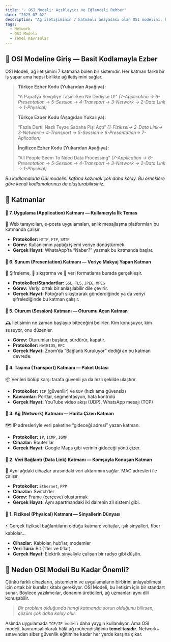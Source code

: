 ```yaml
---
title: "💡 OSI Modeli: Açıklayıcı ve Eğlenceli Rehber"
date: "2025-07-02"
description: "Ağ iletişiminin 7 katmanlı anayasası olan OSI modelini, katmanların görevlerini, ezber kodlarını ve gerçek hayat benzetmelerini bu rehberde öğrenin."
tags:
  - Network
  - OSI Modeli
  - Temel Kavramlar
---
```


## 🚀 OSI Modeline Giriş — Basit Kodlamayla Ezber

OSI Modeli, ağ iletişimini 7 katmana bölen bir sistemdir. Her katman farklı bir iş yapar ama hepsi birlikte ağ iletişimini sağlar.

> **Türkçe Ezber Kodu (Yukarıdan Aşağıya):**
>
> "A Papatya Sevgiliye Taşınırken Ne Dediyse O!"
> *(7-Application → 6-Presentation → 5-Session → 4-Transport → 3-Network → 2-Data Link → 1-Physical)*
>
> **Türkçe Ezber Kodu (Aşağıdan Yukarıya):**
>
> “Fazla Dertli Nazlı Teyze Sabaha Pişi Açtı”
> *(1-Fiziksel→ 2-Data Link→ 3-Network→ 4-Transport → 5-Session→ 6-Presantation→ 7-Aplication)*
>
> **İngilizce Ezber Kodu (Yukarıdan Aşağıya):**
>
> “All People Seem To Need Data Processing”
> *(7-Application → 6-Presentation → 5-Session → 4-Transport → 3-Network → 2-Data Link → 1-Physical)*

*Bu kodlamalarla OSI modelini kafana kazımak çok daha kolay. Bu örneklere göre kendi kodlamalarınızı da oluşturabilirsiniz.*

## 🧱 Katmanlar

#### 🔹 7. Uygulama (Application) Katmanı — Kullanıcıyla İlk Temas
💬 Web tarayıcıları, e-posta uygulamaları, anlık mesajlaşma platformları bu katmanda çalışır.
* **Protokoller:** `HTTP`, `FTP`, `SMTP`
* **Görev:** Kullanıcının yaptığı işlemi veriye dönüştürmek.
* **Gerçek Hayat:** WhatsApp’ta “Naber?” yazmak bu katmanda başlar.

#### 🔹 6. Sunum (Presentation) Katmanı — Veriye Makyaj Yapan Katman
🔐 Şifreleme, 🔄 sıkıştırma ve 🎨 veri formatlama burada gerçekleşir.
* **Protokoller/Standartlar:** `SSL`, `TLS`, `JPEG`, `MPEG`
* **Görev:** Veriyi ortak bir anlaşılabilir dile çevirir.
* **Gerçek Hayat:** Fotoğrafı sıkıştırarak gönderdiğinde ya da veriyi şifrelediğinde bu katman çalışır.

#### 🔹 5. Oturum (Session) Katmanı — Oturumu Açan Katman
🕰️ İletişimin ne zaman başlayıp biteceğini belirler. Kim konuşuyor, kim susuyor, onu düzenler.
* **Görev:** Oturumları başlatır, sürdürür, kapatır.
* **Protokoller:** `NetBIOS`, `RPC`
* **Gerçek Hayat:** Zoom’da “Bağlantı Kuruluyor” dediği an bu katman devrede.

#### 🔹 4. Taşıma (Transport) Katmanı — Paket Ustası
📦 Verileri bölüp karşı tarafa güvenli ya da hızlı şekilde ulaştırır.
* **Protokoller:** `TCP` (güvenilir) ve `UDP` (hızlı ama güvensiz)
* **Kavramlar:** Portlar, segmentasyon, hata kontrolü
* **Gerçek Hayat:** YouTube video akışı (UDP), WhatsApp mesajı (TCP)

#### 🔹 3. Ağ (Network) Katmanı — Harita Çizen Katman
🗺️ IP adresleriyle veri paketine “gideceği adresi” yazan katman.
* **Protokoller:** `IP`, `ICMP`, `IGMP`
* **Cihazlar:** Router’lar
* **Gerçek Hayat:** Google Maps gibi verinin gideceği yönü çizer.

#### 🔹 2. Veri Bağlantı (Data Link) Katmanı — Komşuyla Konuşan Katman
📡 Aynı ağdaki cihazlar arasındaki veri aktarımını sağlar. MAC adresleri ile çalışır.
* **Protokoller:** `Ethernet`, `PPP`
* **Cihazlar:** Switch’ler
* **Görev:** Frame (çerçeve) oluşturmak
* **Gerçek Hayat:** Aynı apartmandaki iki dairenin zil sistemi gibi.

#### 🔹 1. Fiziksel (Physical) Katmanı — Sinyallerin Dünyası
⚡ Gerçek fiziksel bağlantıların olduğu katman: voltajlar, ışık sinyalleri, fiber kablolar…
* **Cihazlar:** Kablolar, hub’lar, modemler
* **Veri Türü:** Bit (1’ler ve 0’lar)
* **Gerçek Hayat:** Elektrik sinyaliyle çalışan bir radyo gibi düşün.

## 🤔 Neden OSI Modeli Bu Kadar Önemli?
Çünkü farklı cihazların, sistemlerin ve uygulamaların birbirini anlayabilmesi için ortak bir kurallar kitabı gerekiyor. OSI Modeli, bu iletişim için bir standart sunar. Böylece yazılımcılar, donanım üreticileri, ağ uzmanları aynı dili konuşabilir.

> *Bir problem olduğunda hangi katmanda sorun olduğunu bilirsen, çözüm çok daha kolay olur.*

Aslında uygulamada `TCP/IP modeli` daha yaygın kullanılıyor. Ama OSI modeli, kavramsal olarak hâlâ ağ mühendisliğinin **temel taşıdır**. Network+ sınavından siber güvenlik eğitimine kadar her yerde karşına çıkar.
